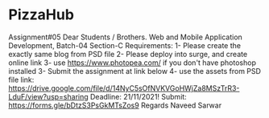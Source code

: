 # PizzaHub
Assignment#05
Dear Students / Brothers.
Web and Mobile Application Development, Batch-04 Section-C
Requirements:
1- Please create the exactly same blog from PSD file
2- Please deploy into surge, and create online link
3- use https://www.photopea.com/ if you don't have photoshop installed
3- Submit the assignment at link below
4- use the assets from PSD file link: https://drive.google.com/file/d/14NyC5sOfNVKVGoHWjZa8MSzTrR3-LduF/view?usp=sharing
Deadline: 21/11/2021! 
Submit: https://forms.gle/bDtzS3PsGkMTsZos9
Regards
Naveed Sarwar
